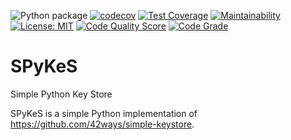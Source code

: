 ![Python package](https://github.com/Pythocrates/SPyKeS/workflows/Python%20package/badge.svg)
[![codecov](https://codecov.io/gh/Pythocrates/SPyKeS/branch/master/graph/badge.svg)](https://codecov.io/gh/Pythocrates/SPyKeS)
[![Test Coverage](https://api.codeclimate.com/v1/badges/0d092f8ca82f91264651/test_coverage)](https://codeclimate.com/github/Pythocrates/SPyKeS/test_coverage)
[![Maintainability](https://api.codeclimate.com/v1/badges/0d092f8ca82f91264651/maintainability)](https://codeclimate.com/github/Pythocrates/SPyKeS/maintainability)
[![License: MIT](https://img.shields.io/badge/License-MIT-yellow.svg)](https://opensource.org/licenses/MIT)
[![Code Quality Score](https://www.code-inspector.com/project/13444/score/svg)](https://www.code-inspector.com/project/13444/score/svg)
[![Code Grade](https://www.code-inspector.com/project/13444/status/svg)](https://www.code-inspector.com/project/13444/status/svg)
# SPyKeS
Simple Python Key Store

SPyKeS is a simple Python implementation of https://github.com/42ways/simple-keystore.
